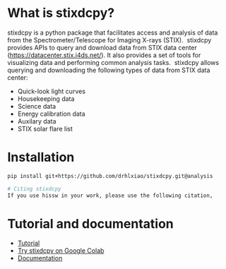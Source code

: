 # What is stixdcpy? 
stixdcpy is a python package that facilitates access and analysis of data from the Spectrometer/Telescope for Imaging X-rays (STIX). 
stixdcpy provides APIs to query and download data from STIX data center (https://datacenter.stix.i4ds.net/). It also provides a set of tools for visualizing data and performing common analysis tasks. 
stixdcpy allows querying and downloading the following types of data from STIX data center:

- Quick-look light curves
- Housekeeping data
- Science data
- Energy calibration data
- Auxilary data
- STIX solar flare list



# Installation
```sh 
pip install git+https://github.com/drhlxiao/stixdcpy.git@analysis

# Citing stixdcpy
If you use hissw in your work, please use the following citation,

```
# Tutorial and documentation
- [Tutorial](https://github.com/drhlxiao/stixdcpy/edit/master/examples/tutorial.ipynb)
- [Try stixdcpy on Google Colab](https://colab.research.google.com/drive/17fQfbWjL0s0TpblbPL1Ysy_zFXj40FBf?usp=sharing)
- [Documentation](https://drhlxiao.github.io/stixdcpy/)


